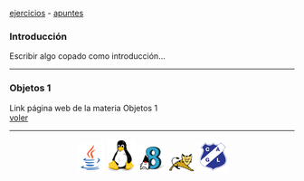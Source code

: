 [ejercicios](ejercicios.md)&nbsp;-&nbsp;[apuntes](apuntes.md)

### Introducción
Escribir algo copado como introducción...

<hr/>

### Objetos 1
Link página web de la materia Objetos 1<br/>
[voler](http://objetos1wollokunq.gitlab.io)<br/>

<hr/>

<center><img src="imagenes/logo-java-1.png" />&nbsp;<img src="imagenes/logo-linux-1.png" />&nbsp;<img src="imagenes/logo-java-2.png" />&nbsp;<img src="imagenes/logo-tomcat.png" />&nbsp;<img src="imagenes/logo-lamadrid-1.png" /></center>
